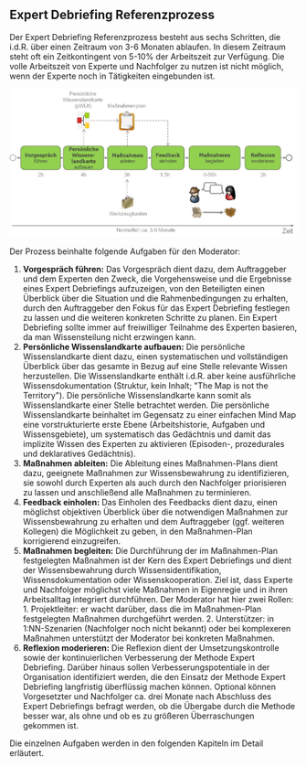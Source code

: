 ## Expert Debriefing Referenzprozess

Der Expert Debriefing Referenzprozess besteht aus sechs Schritten, die i.d.R. über einen Zeitraum von 3-6 Monaten ablaufen. In diesem Zeitraum steht oft ein Zeitkontingent von 5-10% der Arbeitszeit zur Verfügung. Die volle Arbeitszeit von Experte und Nachfolger zu nutzen ist nicht möglich, wenn der Experte noch in Tätigkeiten eingebunden ist.

![Expert Debriefing Referenzprozess von @simondueckert, CC BY 4.0](images/Prozess-Expert-Debriefing.png)

Der Prozess beinhalte folgende Aufgaben für den Moderator:

1. **Vorgespräch führen:** Das Vorgespräch dient dazu, dem Auftraggeber und dem Experten den Zweck, die Vorgehensweise und die Ergebnisse eines Expert Debriefings aufzuzeigen, von den Beteiligten einen Überblick über die Situation und die Rahmenbedingungen zu erhalten, durch den Auftraggeber den Fokus für das Expert Debriefing festlegen zu lassen und die weiteren konkreten Schritte zu planen. Ein Expert Debriefing sollte immer auf freiwilliger Teilnahme des Experten basieren, da man Wissensteilung nicht erzwingen kann.
2. **Persönliche Wissenslandkarte aufbauen:** Die persönliche Wissenslandkarte dient dazu, einen systematischen und vollständigen Überblick über das gesamte in Bezug auf eine Stelle relevante Wissen herzustellen. Die Wissenslandkarte enthält i.d.R. aber keine ausführliche Wissensdokumentation (Struktur, kein Inhalt; "The Map is not the Territory"). Die persönliche Wissenslandkarte kann somit als Wissenslandkarte einer Stelle betrachtet werden. Die persönliche Wissenslandkarte beinhaltet im Gegensatz zu einer einfachen Mind Map eine vorstrukturierte erste Ebene (Arbeitshistorie, Aufgaben und Wissensgebiete), um systematisch das Gedächtnis und damit das implizite Wissen des Experten zu aktivieren (Episoden-, prozedurales und deklaratives Gedächtnis).
3. **Maßnahmen ableiten:** Die Ableitung eines Maßnahmen-Plans dient dazu, geeignete Maßnahmen zur Wissensbewahrung zu identifizieren, sie sowohl durch Experten als auch durch den Nachfolger priorisieren zu lassen und anschließend alle Maßnahmen zu terminieren.
4. **Feedback einholen:** Das Einholen des Feedbacks dient dazu, einen möglichst objektiven Überblick über die notwendigen Maßnahmen zur Wissensbewahrung zu erhalten und dem Auftraggeber (ggf. weiteren Kollegen) die Möglichkeit zu geben, in den Maßnahmen-Plan korrigierend einzugreifen.
5. **Maßnahmen begleiten:** Die Durchführung der im Maßnahmen-Plan festgelegten Maßnahmen ist der Kern des Expert Debriefings und dient der Wissensbewahrung durch Wissensidentifikation, Wissensdokumentation oder Wissenskooperation. Ziel ist, dass Experte und Nachfolger möglichst viele Maßnahmen in Eigenregie und in ihren Arbeitsalltag integriert durchführen. Der Moderator hat hier zwei Rollen: 1. Projektleiter: er wacht darüber, dass die im Maßnahmen-Plan festgelegten Maßnahmen durchgeführt werden. 2. Unterstützer: in 1:NN-Szenarien (Nachfolger noch nicht bekannt) oder bei komplexeren Maßnahmen unterstützt der Moderator bei konkreten Maßnahmen.
6. **Reflexion moderieren:** Die Reflexion dient der Umsetzungskontrolle sowie der kontinuierlichen Verbesserung der Methode Expert Debriefing. Darüber hinaus sollen Verbesserungspotentiale in der Organisation identifiziert werden, die den Einsatz der Methode Expert Debriefing langfristig überflüssig machen können. Optional können Vorgesetzter und Nachfolger ca. drei Monate nach Abschluss des Expert Debriefings befragt werden, ob die Übergabe durch die Methode besser war, als ohne und ob es zu größeren Überraschungen gekommen ist.

Die einzelnen Aufgaben werden in den folgenden Kapiteln im Detail erläutert.
